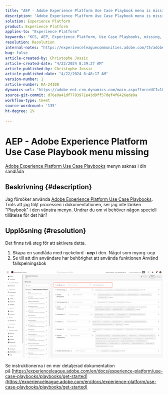 ```yaml
---
title: "AEP - Adobe Experience Platform Use Case Playbook menu is missing"
description: "Adobe Experience Platform Use Case Playbook menu is missing"
solution: Experience Platform
product: Experience Platform
applies-to: "Experience Platform"
keywords: "KCS, AEP, Experience Platform, Use Case Playbooks, missing, permissions"
resolution: Resolution
internal-notes: "https://experienceleaguecommunities.adobe.com/t5/adobe-experience-platform/use-case-playbooks-not-visible/td-p/667573"
bug: false
article-created-by: Christophe Jossic
article-created-date: "4/22/2024 8:39:27 AM"
article-published-by: Christophe Jossic
article-published-date: "4/22/2024 8:48:17 AM"
version-number: 1
article-number: KA-24108
dynamics-url: "https://adobe-ent.crm.dynamics.com/main.aspx?forceUCI=1&pagetype=entityrecord&etn=knowledgearticle&id=7a4933d2-8300-ef11-a1fe-6045bd006b25"
source-git-commit: d76e0a41df7703971e43d9ff57def4f6426ede0a
workflow-type: tm+mt
source-wordcount: '135'
ht-degree: 1%

---
```


# AEP - Adobe Experience Platform Use Case Playbook menu missing


[Adobe Experience Platform Use Case Playbooks](https://experienceleague.adobe.com/en/docs/experience-platform/use-case-playbooks/playbooks/overview) menyn saknas i din sandlåda

## Beskrivning {#description}

Jag försöker använda [Adobe Experience Platform Use Case Playbooks](https://experienceleague.adobe.com/en/docs/experience-platform/use-case-playbooks/playbooks/overview). Trots att jag följt processen i dokumentationen, ser jag inte länken &quot;Playbook&quot; i den vänstra menyn. Undrar du om vi behöver någon speciell tillåtelse för det här?

## Upplösning {#resolution}


Det finns två steg för att aktivera detta.

1. Skapa en sandlåda med nyckelord -<b>ucp</b> i den. Något som myorg-ucp
2. Se till att din användare har behörighet att använda funktionen Använd fallspelningsbok




![](assets/dae7e4cb-8400-ef11-a1fe-6045bd006b25.png)



Se instruktionerna i en mer detaljerad dokumentation på [https://experienceleague.adobe.com/en/docs/experience-platform/use-case-playbooks/playbooks/get-started](https://experienceleague.adobe.com/en/docs/experience-platform/use-case-playbooks/playbooks/get-started)
